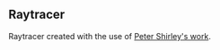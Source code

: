 ## Raytracer

Raytracer created with the use of [Peter Shirley's work](https://raytracing.github.io/).